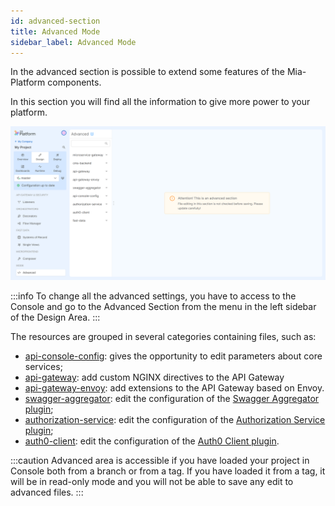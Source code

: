 ```yaml
---
id: advanced-section
title: Advanced Mode
sidebar_label: Advanced Mode
---
```

In the advanced section is possible to extend some features of the Mia-Platform components.

In this section you will find all the information to give more power to your platform.

![Overview](img/advanced-section.png)

:::info
To change all the advanced settings, you have to access to the Console and go to the Advanced Section from the menu in the left sidebar of the Design Area.
:::

The resources are grouped in several categories containing files, such as:

* [api-console-config](/products/console/api-console/advanced-section/api-console-configuration.md): gives the opportunity to edit parameters about core services;
* [api-gateway](/products/console/api-console/advanced-section/api-gateway/how-to.md): add custom NGINX directives to the API Gateway
* [api-gateway-envoy](/products/console/api-console/advanced-section/api-gateway-envoy/extensions.md): add extensions to the API Gateway based on Envoy.
* [swagger-aggregator](/products/console/api-console/advanced-section/swagger-aggregator/configuration.md): edit the configuration of the [Swagger Aggregator plugin](/runtime-components/plugins/swagger-aggregator/10_overview.md);
* [authorization-service](/products/console/api-console/advanced-section/authorization-service/configuration.md): edit the configuration of the [Authorization Service plugin](/runtime-components/plugins/authorization-service/10_overview.md);
* [auth0-client](/products/console/api-console/advanced-section/auth0-client/configuration.md): edit the configuration of the [Auth0 Client plugin](/runtime-components/plugins/auth0-client/10_overview.md).

:::caution
Advanced area is accessible if you have loaded your project in Console both from a branch or from a tag. If you have loaded it from a tag, it will be in read-only mode and you will not be able to save any edit to advanced files.
:::
